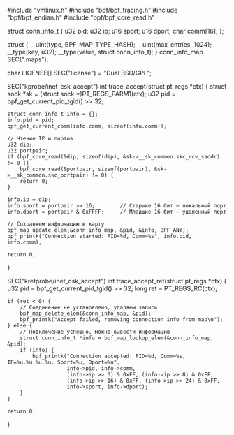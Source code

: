 #include "vmlinux.h"
#include "bpf/bpf_tracing.h"
#include "bpf/bpf_endian.h"
#include "bpf/bpf_core_read.h"

struct conn_info_t {
    u32 pid;
    u32 ip;
    u16 sport;
    u16 dport;
    char comm[16];
};

struct {
    __uint(type, BPF_MAP_TYPE_HASH);
    __uint(max_entries, 1024);
    __type(key, u32);
    __type(value, struct conn_info_t);
} conn_info_map SEC(".maps");

char LICENSE[] SEC("license") = "Dual BSD/GPL";

SEC("kprobe/inet_csk_accept")
int trace_accept(struct pt_regs *ctx) {
    struct sock *sk = (struct sock *)PT_REGS_PARM1(ctx);
    u32 pid = bpf_get_current_pid_tgid() >> 32;

    struct conn_info_t info = {};
    info.pid = pid;
    bpf_get_current_comm(info.comm, sizeof(info.comm));

    // Чтение IP и портов
    u32 dip;
    u32 portpair;
    if (bpf_core_read(&dip, sizeof(dip), &sk->__sk_common.skc_rcv_saddr) != 0 ||
        bpf_core_read(&portpair, sizeof(portpair), &sk->__sk_common.skc_portpair) != 0) {
        return 0;
    }

    info.ip = dip;
    info.sport = portpair >> 16;        // Старшие 16 бит — локальный порт
    info.dport = portpair & 0xFFFF;     // Младшие 16 бит — удаленный порт

    // Сохраняем информацию в карту
    bpf_map_update_elem(&conn_info_map, &pid, &info, BPF_ANY);
    bpf_printk("Connection started: PID=%d, Comm=%s", info.pid, info.comm);

    return 0;
}

SEC("kretprobe/inet_csk_accept")
int trace_accept_ret(struct pt_regs *ctx) {
    u32 pid = bpf_get_current_pid_tgid() >> 32;
    long ret = PT_REGS_RC(ctx);

    if (ret < 0) {
        // Соединение не установлено, удаляем запись
        bpf_map_delete_elem(&conn_info_map, &pid);
        bpf_printk("Accept failed, removing connection info from map\n");
    } else {
        // Подключение успешно, можно вывести информацию
        struct conn_info_t *info = bpf_map_lookup_elem(&conn_info_map, &pid);
        if (info) {
            bpf_printk("Connection accepted: PID=%d, Comm=%s, IP=%u.%u.%u.%u, Sport=%u, Dport=%u",
                       info->pid, info->comm,
                       (info->ip >> 0) & 0xFF, (info->ip >> 8) & 0xFF,
                       (info->ip >> 16) & 0xFF, (info->ip >> 24) & 0xFF,
                       info->sport, info->dport);
        }
    }

    return 0;
}
